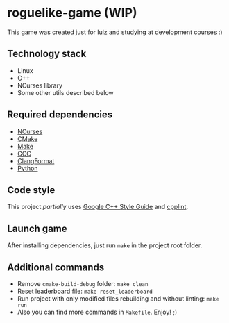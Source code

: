 # roguelike-game (WIP)

This game was created just for lulz and studying at development courses :)

## Technology stack

* Linux
* C++
* NCurses library
* Some other utils described below

## Required dependencies

* [NCurses](https://www.gnu.org/software/ncurses)
* [CMake](https://cmake.org)
* [Make](https://www.gnu.org/software/make)
* [GCC](https://gcc.gnu.org)
* [ClangFormat](https://clang.llvm.org/docs/ClangFormat.html)
* [Python](https://www.python.org)

## Code style

This project _partially_ uses [Google C++ Style Guide](https://google.github.io/styleguide/cppguide.html) and [cpplint](https://google.github.io/styleguide/cppguide.html#cpplint).

## Launch game

After installing dependencies, just run `make` in the project root folder.

## Additional commands

* Remove `cmake-build-debug` folder: `make clean`
* Reset leaderboard file: `make reset_leaderboard`
* Run project with only modified files rebuilding and without linting: `make run`
* Also you can find more commands in `Makefile`. Enjoy! ;)

